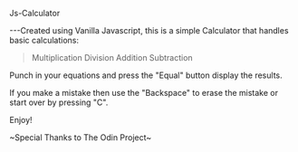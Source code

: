 Js-Calculator 

---Created using Vanilla Javascript, this is a simple Calculator that handles basic calculations:

> Multiplication
> Division
> Addition
> Subtraction

 Punch in your equations and press the "Equal" button display the results.

 If you make a mistake then use the "Backspace" to erase the mistake or start over by pressing "C".

 Enjoy!

 ~Special Thanks to The Odin Project~ 